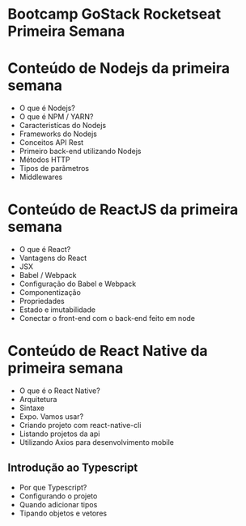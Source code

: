 # Bootcamp GoStack Rocketseat Primeira Semana

# Conteúdo de Nodejs da primeira semana

- O que é Nodejs?
- O que é NPM / YARN?
- Caracteristícas do Nodejs
- Frameworks do Nodejs
- Conceitos API Rest
- Primeiro back-end utilizando Nodejs
- Métodos HTTP
- Tipos de parâmetros
- Middlewares

# Conteúdo de ReactJS da primeira semana

- O que é React?
- Vantagens do React
- JSX
- Babel / Webpack
- Configuração do Babel e Webpack
- Componentização
- Propriedades
- Estado e imutabilidade
- Conectar o front-end com o back-end feito em node


# Conteúdo de React Native da primeira semana

- O que é o React Native?
- Arquitetura
- Sintaxe
- Expo. Vamos usar?
- Criando projeto com react-native-cli
- Listando projetos da api
- Utilizando Axios para desenvolvimento mobile


## Introdução ao Typescript

- Por que Typescript?
- Configurando o projeto
- Quando adicionar tipos
- Tipando objetos e vetores